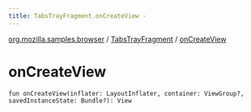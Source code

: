 ```yaml
---
title: TabsTrayFragment.onCreateView - 
---
```


[org.mozilla.samples.browser](../index.html) / [TabsTrayFragment](index.html) / [onCreateView](./on-create-view.html)

# onCreateView

`fun onCreateView(inflater: LayoutInflater, container: ViewGroup?, savedInstanceState: Bundle?): View`